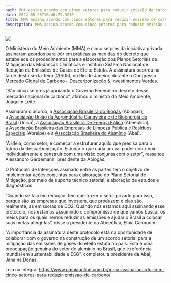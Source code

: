 ```yaml
---
path: MMA assina acordo com cinco setores para reduzir emissão de carbono
date: 2022-05-25T16:46:29.921Z
title: MMA assina acordo com cinco setores para reduzir emissão de carbono
description: MMA assina acordo com cinco setores para reduzir emissão de carbono
---
```

<!--StartFragment-->

![](https://www.omniaonline.com.br/wp-content/uploads/2022/05/Site-LinkedIn-Facebook-1-6.png)

O Ministério do Meio Ambiente (MMA) e cinco setores da iniciativa privada assinaram acordos para pôr em práticas as medidas do decreto que estabelece os procedimentos para a elaboração dos Planos Setoriais de Mitigação das Mudanças Climáticas e institui o Sistema Nacional de Redução de Emissões de Gases de Efeito Estufa. A assinatura ocorreu na tarde desta sexta-feira (20/05), no Rio de Janeiro, durante o Congresso Mercado Global de Carbono – Descarbonização & Investimentos Verdes.

“São cinco setores já apoiando o Governo Federal no decreto desse mercado nacional de carbono”, afirmou o ministro do Meio Ambiente, Joaquim Leite.

Assinaram o acordo, a [Associação Brasileira do Biogás](https://www.gov.br/mma/pt-br/assuntos/noticias/mma-assina-acordo-com-cinco-setores-para-reduzir-emissao-de-carbono/PROTOCOLODEINTENCOESABIOGAS.pdf) (Abiogás), a [Associação União da Agroindústria Canavieira e de Bioenergia do Brasil](https://www.gov.br/mma/pt-br/assuntos/noticias/mma-assina-acordo-com-cinco-setores-para-reduzir-emissao-de-carbono/PROTOCOLODEINTENCOESUNICA.pdf) (Unica), a [Associação Brasileira De Energia Eólica](https://www.gov.br/mma/pt-br/assuntos/noticias/mma-assina-acordo-com-cinco-setores-para-reduzir-emissao-de-carbono/PROTOCOLODEINTENCOESABEEOLICA.pdf) (Abeeólica), a [Associação Brasileira das Empresas de Limpeza Pública e Resíduos Especiais](https://www.gov.br/mma/pt-br/assuntos/noticias/mma-assina-acordo-com-cinco-setores-para-reduzir-emissao-de-carbono/PROTOCOLODEINTENCOESABRELPE.pdf) (Abrelpe) e a [Associação Brasileira do Alumínio](https://www.gov.br/mma/pt-br/assuntos/noticias/mma-assina-acordo-com-cinco-setores-para-reduzir-emissao-de-carbono/PROTOCOLODEINTENCOESABAL.pdf) (Abal).

“A ideia, como setor, é começar a estruturar aquilo que precisa para o futuro da descarbonização. Estudar o que cada um vai poder contribuir individualmente e construir com uma visão conjunta com o setor”, ressaltou Alessandro Gardemann, presidente da Abiogás.

O Protocolo de Intenções assinado entre as partes tem o objetivo de implementar ações conjuntas para elaboração do Plano Setorial de Mitigação, por meio de suporte técnico setorial, elaboração de estudos e diagnósticos.

“Quando se fala em redução, tem que trazer o setor privado para isso, porque são as empresas que investem, que produzem e elas são, realmente, as emissoras de CO2. Quando nós estamos aqui assinando esse protocolo, nós estamos assumindo o compromisso de que vamos buscar os meios para os quais iremos reduzir as emissões e ajudar o Brasil a colocar suas metas atingi-las”, disse a presidente da Abeeólica, Elbia Gannoum.

“A importância da assinatura deste protocolo está na oportunidade de colaborar com o governo na construção de um acordo setorial para a mitigação das emissões de gases do efeito estufa no país. Esta é uma preocupação genuína do setor de alumínio no Brasil, que é referência mundial em sustentabilidade e ESG”, completou a presidente da Abal, Janaina Donas.

Leia na íntegra: https://www.omniaonline.com.br/mma-assina-acordo-com-cinco-setores-para-reduzir-emissao-de-carbono/

<!--EndFragment-->